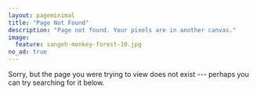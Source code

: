 ```yaml
---
layout: pageminimal
title: "Page Not Found"
description: "Page not found. Your pixels are in another canvas."
image:
  feature: sangeh-monkey-forest-10.jpg
no_ad: true
---
```

Sorry, but the page you were trying to view does not exist --- perhaps you can try searching for it below.

<script type="text/javascript">
  var GOOG_FIXURL_LANG = 'en';
  var GOOG_FIXURL_SITE = '{{ site.url }}'
</script>
<script type="text/javascript"
  src="//linkhelp.clients.google.com/tbproxy/lh/wm/fixurl.js">
</script>

